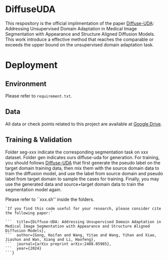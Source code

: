 # DiffuseUDA
This respository is the official implimentation of the paper [Diffuse-UDA](https://arxiv.org/pdf/2408.05985): Addressing Unsupervised Domain Adaptation in Medical Image Segmentation with Appearance and Structure Aligned Diffusion Models. This work introduce a effective method that reaches the comparable or exceeds the upper bound on the unsupervised domain adaptation task.

# Deployment
## Environment
Please refer to ``requirement.txt``.

## Data
All data or check points related to this project are available at [Google Drive](https://drive.google.com/drive/folders/1rdyNVFMCaFfRnXj3yAZVLo4koKpEgKMc?usp=drive_link).

## Training & Validation
Folder seg-xxx indicate the corresponding segmentation task on xxx dataset. Folder gen indicates ours diffuse-uda for generation. For training, you should follows [Diffuse-UDA](https://arxiv.org/pdf/2408.05985) that first generate the pseudo label on the target domain training data, then mix them with the source domain data to train the diffusion model, and use the label from source domain and pseudo label from target domain to sample the cases for training. Finally, you may use the generated data and source+target domain data to train the segmentation model again.

Please refer to ``xxx.sh'' inside the folders. 

```# Cite
`If you find this code useful for your research, please consider cite the following paper:`
```
```@article{gong2024diffuse,
```  title={Diffuse-UDA: Addressing Unsupervised Domain Adaptation in Medical Image Segmentation with Appearance and Structure Aligned Diffusion Models},
```  author={Gong, Haifan and Wang, Yitao and Wang, Yihan and Xiao, Jiashun and Wan, Xiang and Li, Haofeng},
```  journal={arXiv preprint arXiv:2408.05985},
```  year={2024}
```}
```

